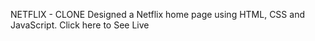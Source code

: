 NETFLIX - CLONE
Designed a Netflix home page using HTML, CSS and JavaScript. Click here to See Live

